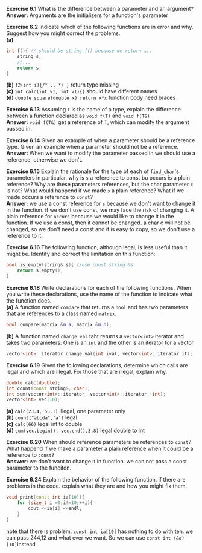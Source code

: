 **Exercise 6.1** What is the difference between a parameter and an argument?<br />
**Answer:** Arguments are the initializers for a function's parameter


**Exercise 6.2** Indicate which of the following functions are in error and why. Suggest how you might correct the problems.<br />
**(a)** 
```cpp
int f(){ // should be string f() because we return s..
    string s;
    //...
    return s;
}
```
**(b)** `f2(int i){/* .. */ }` return type missing<br />
**(c)** `int calc(int v1, int v1){}` should have different names<br />
**(d)** `double square(double x) return x*x` function body need braces


**Exercise 6.13** Assuming `T` is the name of a type, explain the difference between a function declared as `void f(T)` and `void f(T&)`<br />
**Answer:** `void f(T&)` get a reference of T, which can modify the argument passed in.


**Exercise 6.14** Given an example of when a parameter should be a reference type. Given an example when a parameter should not be a reference.<br />
**Answer:** When we want to modify the parameter passed in we should use a reference, otherwise we don't.


**Exercise 6.15** Explain the rationale for the type of each of `find_char`'s parameters in particular, why is `s` a reference to const bu occurs is a plain reference? Why are these parameters references, but the char parameter `c` is not? What would happend if we made `s` a plain reference? What if we made occurs a reference to `const`?<br />
**Answer:** we use a const reference for `s` because we don't want to change it in the function. if we don't use const, we may face the risk of changing it. A plain reference for `occurs` because we would like to change it in the function. If we use a const, then it cannot be changed. a char c will not be changed, so we don't need a const and it is easy to copy, so we don't use a reference to it. 


**Exercise 6.16** The following function, although legal, is less useful than it might be. Identify and correct the limitation on this function:
```cpp
bool is_empty(string& s){ //use const string &s
    return s.empty();
}
```


**Exercise 6.18** Write declarations for each of the following functions. When you write these declarations, use the name of the function to indicate what the function does.<br />
**(a)** A function named `compare` that returns a `bool` and has two parameters that are references to a class named `matrix`.
```cpp
bool compare(matrix &m_a, matrix &m_b);
```
**(b)** A function named `change_val` taht returns a `vector<int>` iterator and takes two parameters: One is an `int` and the other is an iterator for a vector<int>
```cpp
vector<int>::iterator change_val(int ival, vector<int>::iterator it);
```


**Exercise 6.19** Given the following declarations, determine which calls are legal and which are illegal. For those that are illegal, explain why.
```cpp
double calc(double);
int count(const string&, char);
int sum(vector<int>::iterator, vector<int>::iterator, int);
vector<int> vec(10);
```
**(a)** `calc(23.4, 55.1)` illegal, one parameter only<br />
**(b)** `count("abcda",'a')` legal<br />
**(c)** `calc(66)` legal int to double<br />
**(d)** `sum(vec.begin(), vec.end(),3.8)` legal double to int


**Exercise 6.20** When should reference parameters be references to `const`?What happend if we make a parameter a plain reference when it could be a reference to `const`?<br />
**Answer:** we don't want to change it in function. we can not pass a const parameter to the funciton.


**Exercise 6.24** Explain the behavior of the following function. if there are problems in the code. explain what they are and how you might fix them.<br />
```cpp
void print(const int ia[10]){
    for (size_t i =0;i!=10;++i){
        cout <<ia[i] <<endl; 
    }
}
```
note that there is problem. `const int ia[10]` has nothing to do with ten. we can pass 244,12 and what ever we want. So we can use `const int (&a)[10]`instead
